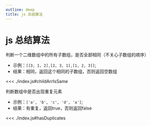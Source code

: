 ```yaml
---
outline: deep
title: js 总结算法
---
```

# js 总结算法
判断一个二维数组中的所有子数组，是否全部相同（不关心子数组的顺序）
- 示例：`[[3, 1, 2],[2, 3, 1],[1, 2, 3]]`;
- 结果：相同，返回这个相同的子数组，否则返回空数组

<<< ./index.js#childArrIsSame

判断数组中是否出现重复元素
- 示例：`['a', 'b', 'c', 'd', 'a']`;
- 结果：有重复，返回true，否则返回false

<<< ./index.js#hasDuplicates

